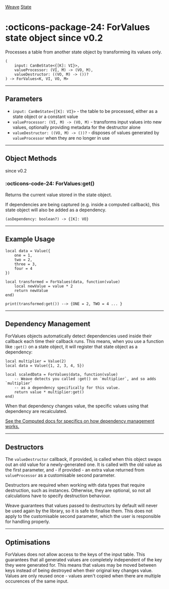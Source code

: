 <nav class="weavedoc-api-breadcrumbs">
	<a href="../..">Weave</a>
	<a href="..">State</a>
</nav>

<h1 class="weavedoc-api-header" markdown>
	<span class="weavedoc-api-icon" markdown>:octicons-package-24:</span>
	<span class="weavedoc-api-name">ForValues</span>
	<span class="weavedoc-api-pills">
		<span class="weavedoc-api-pill-type">state object</span>
		<span class="weavedoc-api-pill-since">since v0.2</span>
	</span>
</h1>

Processes a table from another state object by transforming its values only.

```luau
(
	input: CanBeState<{[K]: VI}>,
	valueProcessor: (VI, M) -> (VO, M),
	valueDestructor: ((VO, M) -> ())?
) -> ForValues<K, VI, VO, M>
```

---

## Parameters

- `input: CanBeState<{[K]: VI}>` - the table to be processed, either as a state
  object or a constant value
- `valueProcessor: (VI, M) -> (VO, M)` - transforms input values into new values,
  optionally providing metadata for the destructor alone
- `valueDestructor: ((VO, M) -> ())?` - disposes of values generated by
  `valueProcessor` when they are no longer in use

---

## Object Methods

<p class="weavedoc-api-pills">
	<span class="weavedoc-api-pill-since">since v0.2</span>
</p>

### :octicons-code-24: ForValues:get()

Returns the current value stored in the state object.

If dependencies are being captured (e.g. inside a computed callback), this state
object will also be added as a dependency.

```luau
(asDependency: boolean?) -> {[K]: VO}
```

---

## Example Usage

```luau
local data = Value({
	one = 1,
	two = 2,
	three = 3,
	four = 4
})

local transformed = ForValues(data, function(value)
	local newValue = value * 2
	return newValue
end)

print(transformed:get()) --> {ONE = 2, TWO = 4 ... }
```

---

## Dependency Management

ForValues objects automatically detect dependencies used inside their callback
each time their callback runs. This means, when you use a function like `:get()`
on a state object, it will register that state object as a dependency:

```luau
local multiplier = Value(2)
local data = Value({1, 2, 3, 4, 5})

local scaledData = ForValues(data, function(value)
	-- Weave detects you called :get() on `multiplier`, and so adds `multiplier`
	-- as a dependency specifically for this value.
	return value * multiplier:get()
end)
```

When that dependency changes value, the specific values using that dependency
are recalculated.

[See the Computed docs for specifics on how dependency management works.](../computed/#dependency-management)

---

## Destructors

The `valueDestructor` callback, if provided, is called when this object swaps
out an old value for a newly-generated one. It is called with the old value as
the first parameter, and - if provided - an extra value returned from
`valueProcessor` as a customisable second parameter.

Destructors are required when working with data types that require destruction,
such as instances. Otherwise, they are optional, so not all calculations have to
specify destruction behaviour.

Weave guarantees that values passed to destructors by default will never be
used again by the library, so it is safe to finalise them. This does not apply
to the customisable second parameter, which the user is responsible for handling
properly.

---

## Optimisations

ForValues does not allow access to the keys of the input table. This guarantees
that all generated values are completely independent of the key they were
generated for. This means that values may be moved between keys instead of being
destroyed when their original key changes value. Values are only reused once -
values aren't copied when there are multiple occurences of the same input.

